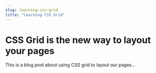 ```yaml
---
slug: learning-css-grid
title: "Learning CSS Grid"
---
```


# CSS Grid is the new way to layout your pages

This is a blog post about using CSS grid to layout our pages...